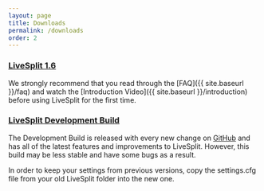 ```yaml
---
layout: page
title: Downloads
permalink: /downloads
order: 2
---
```

### [LiveSplit 1.6](https://github.com/LiveSplit/LiveSplit/releases/download/1.6.8/LiveSplit_1.6.8.zip)

We strongly recommend that you read through the [FAQ]({{ site.baseurl }}/faq) and watch the [Introduction Video]({{ site.baseurl }}/introduction) before using LiveSplit for the first time.

### [LiveSplit Development Build](http://livesplit.org/LiveSplitDevBuild.zip)

The Development Build is released with every new change on [GitHub](https://github.com/LiveSplit/LiveSplit) and has all of the latest features and improvements to LiveSplit. However, this build may be less stable and have some bugs as a result.

In order to keep your settings from previous versions, copy the settings.cfg file from your old LiveSplit folder into the new one.